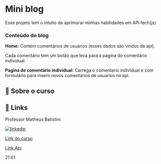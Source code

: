 
# Mini blog


Esse projeto tem o intuito de aprimorar minhas habilidades em APi fech(js)

### Conteúdo do blog

**Home:** Contém comentários de usuários (esses dados são vindos da api).

Cada comentário tem um botão que leva para a pagina do comentário individual.

**Pagina de comentário individual:** Carrega o comentario individual e com formulário para inserir novos comentarios de usuarios na api. 

## 🚀 Sobre o curso
## 🔗 Links
Professor Matheus Batistini 

[![linkedin](https://img.shields.io/badge/linkedin-0A66C2?style=for-the-badge&logo=linkedin&logoColor=white)](https://www.linkedin.com/in/matheusbattisti/)

[Link do curso](https://www.youtube.com/watch?v=qIGYM4S8x50)

[Link Api](https://jsonplaceholder.typicode.com/posts).

21:01
